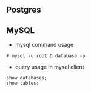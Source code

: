 ## Postgres

## MySQL
* mysql command usage
```
# mysql -u root D database -p
```
* query usage in mysql client
```
show databases;
show tables;
```
